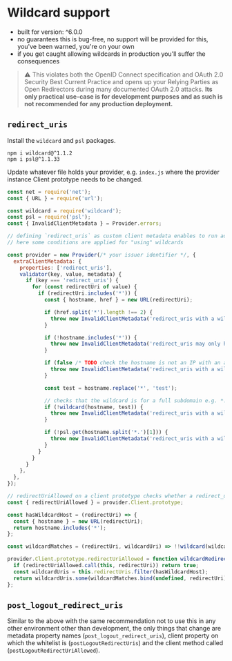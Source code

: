 # Wildcard support

- built for version: ^6.0.0
- no guarantees this is bug-free, no support will be provided for this, you've been warned, you're on
your own
- if you get caught allowing wildcards in production you'll suffer the consequences

> ⚠️ This violates both the OpenID Connect specification and OAuth 2.0 Security Best Current
> Practice and opens up your Relying Parties as Open Redirectors during many documented OAuth 2.0
> attacks. **Its only practical use-case is for development purposes and as such is not recommended
> for any production deployment.**


## `redirect_uris`

Install the `wildcard` and `psl` packages.

```console
npm i wildcard@^1.1.2
npm i psl@^1.1.33
```

Update whatever file holds your provider, e.g. `index.js` where the provider instance Client
prototype needs to be changed.

```js
const net = require('net');
const { URL } = require('url');

const wildcard = require('wildcard');
const psl = require('psl');
const { InvalidClientMetadata } = Provider.errors;

// defining `redirect_uris` as custom client metadata enables to run additional validations
// here some conditions are applied for "using" wildcards

const provider = new Provider(/* your issuer identifier */, {
  extraClientMetadata: {
    properties: ['redirect_uris'],
    validator(key, value, metadata) {
      if (key === 'redirect_uris') {
        for (const redirectUri of value) {
          if (redirectUri.includes('*')) {
            const { hostname, href } = new URL(redirectUri);

            if (href.split('*').length !== 2) {
              throw new InvalidClientMetadata('redirect_uris with a wildcard may only contain a single one');
            }

            if (!hostname.includes('*')) {
              throw new InvalidClientMetadata('redirect_uris may only have a wildcard in the hostname');
            }

            if (false /* TODO check the hostname is not an IP with an asterisk */) {
              throw new InvalidClientMetadata('redirect_uris with a wildcard must not have an IP as hostname');
            }

            const test = hostname.replace('*', 'test');

            // checks that the wildcard is for a full subdomain e.g. *.panva.cz, not *suffix.panva.cz
            if (!wildcard(hostname, test)) {
              throw new InvalidClientMetadata('redirect_uris with a wildcard must only match the whole subdomain');
            }

            if (!psl.get(hostname.split('*.')[1])) {
              throw new InvalidClientMetadata('redirect_uris with a wildcard must not match an eTLD+1 of a known public suffix domain');
            }
          }
        }
      }
    },
  },
});

// redirectUriAllowed on a client prototype checks whether a redirect_uri is allowed or not
const { redirectUriAllowed } = provider.Client.prototype;

const hasWildcardHost = (redirectUri) => {
  const { hostname } = new URL(redirectUri);
  return hostname.includes('*');
};

const wildcardMatches = (redirectUri, wildcardUri) => !!wildcard(wildcardUri, redirectUri);

provider.Client.prototype.redirectUriAllowed = function wildcardRedirectUriAllowed(redirectUri) {
  if (redirectUriAllowed.call(this, redirectUri)) return true;
  const wildcardUris = this.redirectUris.filter(hasWildcardHost);
  return wildcardUris.some(wildcardMatches.bind(undefined, redirectUri));
};
```

## `post_logout_redirect_uris`

Similar to the above with the same recommendation not to use this in any other environment other
than development, the only things that change are metadata property names (`post_logout_redirect_uris`),
client property on which the whitelist is (`postLogoutRedirectUris`) and the client method called
(`postLogoutRedirectUriAllowed`).

